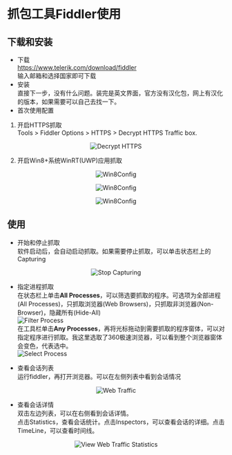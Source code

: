﻿# 抓包工具Fiddler使用

## 下载和安装
* 下载   
https://www.telerik.com/download/fiddler   
输入邮箱和选择国家即可下载
* 安装   
直接下一步，没有什么问题。装完是英文界面，官方没有汉化包，网上有汉化的版本，如果需要可以自己去找一下。
* 首次使用配置  
1. 开启HTTPS抓取  
Tools > Fiddler Options > HTTPS > Decrypt HTTPS Traffic box.

<p align="center">
 <img align="center" alt="Decrypt HTTPS" src="https://github.com/zhaotianff/CSharpCrawler/blob/master/CSharpCrawler/doc/DecryptHTTPSTrafficOption.png" />
</p>

2. 开启Win8+系统WinRT(UWP)应用抓取  

<p align="center">
 <img align="center" alt="Win8Config" src="https://github.com/zhaotianff/CSharpCrawler/blob/master/CSharpCrawler/doc/Win8Config.png" />
</p>

<p align="center">
 <img align="center" alt="Win8Config" src="https://github.com/zhaotianff/CSharpCrawler/blob/master/CSharpCrawler/doc/Win8Config_2.png" />
</p>

<p align="center">
 <img align="center" alt="Win8Config" src="https://github.com/zhaotianff/CSharpCrawler/blob/master/CSharpCrawler/doc/Win8Config_3.png" />
</p>

## 使用
* 开始和停止抓取  
  软件启动后，会自动启动抓取。如果需要停止抓取，可以单击状态栏上的Capturing  
<p align="center">
 <img align="center" alt="Stop Capturing" src="https://github.com/zhaotianff/CSharpCrawler/blob/master/CSharpCrawler/doc/StopCapturing.png" />
</p>

* 指定进程抓取  
在状态栏上单击**All Processes**，可以筛选要抓取的程序。可选项为全部进程(All Processes)，只抓取浏览器(Web Browsers)，只抓取非浏览器(Non-Browser)，隐藏所有(Hide-All)  
![Filter Process](https://github.com/zhaotianff/CSharpCrawler/blob/master/CSharpCrawler/doc/FilterProcess.png)  
在工具栏单击**Any Processes**，再将光标拖动到需要抓取的程序窗体，可以对指定程序进行抓取。我这里选取了360极速浏览器，可以看到整个浏览器窗体会变色，代表选中。  
![Select Process](https://github.com/zhaotianff/CSharpCrawler/blob/master/CSharpCrawler/doc/SelectProcess.png)  
  
* 查看会话列表  
运行fiddler，再打开浏览器。可以在左侧列表中看到会话情况
<p align="center">
 <img align="center" alt="Web Traffic" src="https://github.com/zhaotianff/CSharpCrawler/blob/master/CSharpCrawler/doc/WebTraffic.png" />
</p>

* 查看会话详情  
双击左边列表，可以在右侧看到会话详情。  
点击Statistics，查看会话统计。点击Inspectors，可以查看会话的详细。点击TimeLine，可以查看时间线。
<p align="center">
 <img align="center" alt="View Web Traffic Statistics" src="https://github.com/zhaotianff/CSharpCrawler/blob/master/CSharpCrawler/doc/WebTrafficStatistics.png" />
</p>
